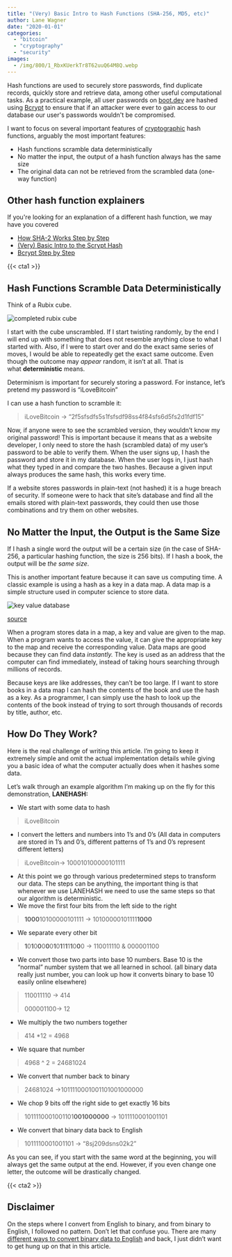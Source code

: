 ```yaml
---
title: "(Very) Basic Intro to Hash Functions (SHA-256, MD5, etc)"
author: Lane Wagner
date: "2020-01-01"
categories: 
  - "bitcoin"
  - "cryptography"
  - "security"
images:
  - /img/800/1_RbxKUerkTr8T62uuQ64M8Q.webp
---
```


Hash functions are used to securely store passwords, find duplicate records, quickly store and retrieve data, among other useful computational tasks. As a practical example, all user passwords on [boot.dev](https://boot.dev/) are hashed using [Bcrypt](/cryptography/bcrypt-step-by-step/) to ensure that if an attacker were ever to gain access to our database our user's passwords wouldn't be compromised.

I want to focus on several important features of [cryptographic](/cryptography/what-is-cryptography/) hash functions, arguably the most important features:

- Hash functions scramble data deterministically
- No matter the input, the output of a hash function always has the same size
- The original data can not be retrieved from the scrambled data (one-way function)

## Other hash function explainers

If you're looking for an explanation of a different hash function, we may have you covered

- [How SHA-2 Works Step by Step](/cryptography/how-sha-2-works-step-by-step-sha-256/)
- [(Very) Basic Intro to the Scrypt Hash](/cryptography/very-basic-intro-to-the-scrypt-hash/)
- [Bcrypt Step by Step](/cryptography/bcrypt-step-by-step/)

{{< cta1 >}}

## Hash Functions Scramble Data Deterministically

Think of a Rubix cube.

![completed rubix cube ](/img/800/1_-PWqlRo2P97cfzZAbdVMlA-300x169.jpeg)

I start with the cube unscrambled. If I start twisting randomly, by the end I will end up with something that does not resemble anything close to what I started with. Also, if I were to start over and do the exact same series of moves, I would be able to repeatedly get the exact same outcome. Even though the outcome may _appear_ random, it isn’t at all. That is what **deterministic** means.

Determinism is important for securely storing a password. For instance, let’s pretend my password is “iLoveBitcoin”

I can use a hash function to scramble it:

> iLoveBitcoin → “2f5sfsdfs5s1fsfsdf98ss4f84sfs6d5fs2d1fdf15”

Now, if anyone were to see the scrambled version, they wouldn’t know my original password! This is important because it means that as a website developer, I only need to store the hash (scrambled data) of my user’s password to be able to verify them. When the user signs up, I hash the password and store it in my database. When the user logs in, I just hash what they typed in and compare the two hashes. Because a given input always produces the same hash, this works every time.

If a website stores passwords in plain-text (not hashed) it is a huge breach of security. If someone were to hack that site’s database and find all the emails stored with plain-text passwords, they could then use those combinations and try them on other websites.

## No Matter the Input, the Output is the Same Size

If I hash a single word the output will be a certain size (in the case of SHA-256, a particular hashing function, the size is 256 bits). If I hash a book, the output will be _the same size_.

This is another important feature because it can save us computing time. A classic example is using a hash as a key in a data map. A data map is a simple structure used in computer science to store data.

![key value database ](/img/800/1_5Hj62cCTpkVekPwVaS0q_g.gif)

[source](http://www.ingenioussql.com/tag/key-value-store/)

When a program stores data in a map, a key and value are given to the map. When a program wants to access the value, it can give the appropriate key to the map and receive the corresponding value. Data maps are good because they can find data _instantly._ The key is used as an address that the computer can find immediately, instead of taking hours searching through millions of records.

Because keys are like addresses, they can’t be too large. If I want to store books in a data map I can hash the contents of the book and use the hash as a key. As a programmer, I can simply use the hash to look up the contents of the book instead of trying to sort through thousands of records by title, author, etc.

## How Do They Work?

Here is the real challenge of writing this article. I’m going to keep it extremely simple and omit the actual implementation details while giving you a basic idea of what the computer actually does when it hashes some data.

Let’s walk through an example algorithm I’m making up on the fly for this demonstration, **LANEHASH:**

- We start with some data to hash

> iLoveBitcoin

- I convert the letters and numbers into 1’s and 0’s (All data in computers are stored in 1’s and 0’s, different patterns of 1’s and 0’s represent different letters)

> iLoveBitcoin→ 100010100000101111

- At this point we go through various predetermined steps to transform our data. The steps can be anything, the important thing is that whenever we use LANEHASH we need to use the same steps so that our algorithm is deterministic.
- We move the first four bits from the left side to the right

> **1000**10100000101111 → 10100000101111**1000**

- We separate every other bit

> **1**0**1**0**0**0**0**0**1**0**1**1**1**1**1**0**0**0 → 110011110 & 000001100

- We convert those two parts into base 10 numbers. Base 10 is the “normal” number system that we all learned in school. (all binary data really just number, you can look up how it converts binary to base 10 easily online elsewhere)

> 110011110 → 414
> 
> 000001100→ 12

- We multiply the two numbers together

> 414 \*12 = 4968

- We square that number

> 4968 ^ 2 = 24681024

- We convert that number back to binary

> 24681024 →1011110001001101001000000

- We chop 9 bits off the right side to get exactly 16 bits

> 1011110001001101**001000000** → 1011110001001101

- We convert that binary data back to English

> 1011110001001101 → “8sj209dsns02k2”

As you can see, if you start with the same word at the beginning, you will always get the same output at the end. However, if you even change one letter, the outcome will be drastically changed.

{{< cta2 >}}

## Disclaimer

On the steps where I convert from English to binary, and from binary to English, I followed no pattern. Don’t let that confuse you. There are many [different ways to convert binary data to English](/bitcoin/base64-vs-base58-encoding/) and back, I just didn’t want to get hung up on that in this article.
